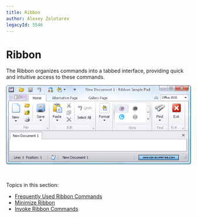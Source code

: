 ```yaml
---
title: Ribbon
author: Alexey Zolotarev
legacyId: 5546
---
```

# Ribbon
The Ribbon organizes commands into a tabbed interface, providing quick and intuitive access to these commands.

![EU_Ribbon](../images/img9115.png)

&nbsp;

Topics in this section:
* [Frequently Used Ribbon Commands](ribbon/frequently-used-ribbon-commands.md)
* [Minimize Ribbon](ribbon/minimize-ribbon.md)
* [Invoke Ribbon Commands](ribbon/invoke-ribbon-commands.md)